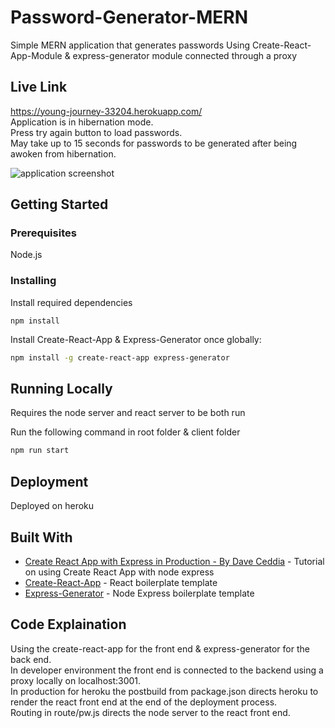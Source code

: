 # Password-Generator-MERN
Simple MERN application that generates passwords
Using Create-React-App-Module & express-generator module connected through a proxy

## Live Link
https://young-journey-33204.herokuapp.com/ <br>
Application is in hibernation mode. <br>
Press try again button to load passwords. <br>
May take up to 15 seconds for passwords to be generated after being awoken from hibernation.

<img alt="application screenshot" src="https://user-images.githubusercontent.com/19923593/27760477-20af9588-5dfd-11e7-8b51-26dcebf45b66.jpg">

## Getting Started

### Prerequisites

Node.js

### Installing
Install required dependencies
```
npm install
```
Install Create-React-App & Express-Generator once globally:
```sh
npm install -g create-react-app express-generator
```
## Running Locally
Requires the node server and react server to be both run

Run the following command in root folder & client folder
```sh
npm run start 
```

## Deployment
Deployed on heroku

## Built With
* [Create React App with Express in Production - By Dave Ceddia](https://daveceddia.com/create-react-app-express-production/) - Tutorial on using Create React App with node express
* [Create-React-App](https://github.com/facebookincubator/create-react-app) - React boilerplate template
* [Express-Generator](https://github.com/expressjs/generator) - Node Express boilerplate template

## Code Explaination
Using the create-react-app for the front end & express-generator for the back end. <br>
In developer environment the front end is connected to the backend using a proxy locally on localhost:3001. <br>
In production for heroku the postbuild from package.json directs heroku to render the react front end at the end of the deployment process. <br>
Routing in route/pw.js directs the node server to the react front end. <br>
